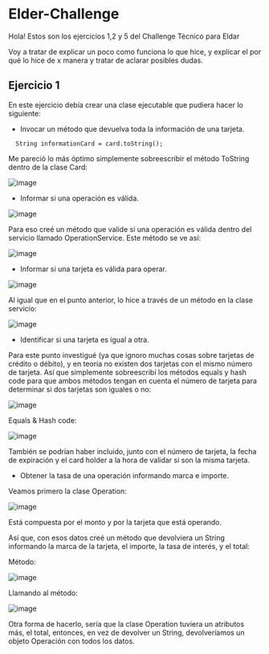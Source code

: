 # Elder-Challenge

Hola! Estos son los ejercicios 1,2 y 5 del Challenge Técnico para Eldar

Voy a tratar de explicar un poco como funciona lo que hice, y explicar el por qué lo hice de x manera y tratar de aclarar posibles dudas.

## Ejercicio 1

En este ejercicio debía crear una clase ejecutable que pudiera hacer lo siguiente: 

- Invocar un método que devuelva toda la información de una tarjeta.

```
  String informationCard = card.toString();
```

Me pareció lo más óptimo simplemente sobreescribir el método ToString dentro de la clase Card:


![image](https://user-images.githubusercontent.com/87986166/190922577-a66343ea-b010-43ae-9ac7-9a74f1b61ce0.png)

- Informar si una operación es válida.

![image](https://user-images.githubusercontent.com/87986166/190922464-9e151d42-3933-4b9d-aa80-3c9a3899de73.png)

Para eso creé un método que valide si una operación es válida dentro del servicio llamado OperationService. Este método se ve así:

![image](https://user-images.githubusercontent.com/87986166/190922563-285b5858-980a-4005-bec9-b6b387d1ffce.png)

- Informar si una tarjeta es válida para operar.

![image](https://user-images.githubusercontent.com/87986166/190922652-32b67526-9296-4113-a149-0a0e58cab4b2.png)

Al igual que en el punto anterior, lo hice a través de un método en la clase servicio:

![image](https://user-images.githubusercontent.com/87986166/190922667-fb21eac8-8f61-4ceb-85fd-281a631a8e9a.png)

- Identificar si una tarjeta es igual a otra.

Para este punto investigué (ya que ignoro muchas cosas sobre tarjetas de crédito o débito), y en teoría no existen dos tarjetas con el mismo número de tarjeta. Así que simplemente sobreescribí los métodos equals y hash code para que ambos métodos tengan en cuenta el número de tarjeta para determinar si dos tarjetas son iguales o no:

![image](https://user-images.githubusercontent.com/87986166/190922827-b07e25fd-40cd-4e1f-bc6a-8507a30ca3fa.png)

Equals & Hash code:

![image](https://user-images.githubusercontent.com/87986166/190922952-e1e9c4a2-ae68-4215-8d28-1687eb756fd5.png)

También se podrían haber incluido, junto con el número de tarjeta, la fecha de expiración y el card holder a la hora de validar si son la misma tarjeta.

- Obtener la tasa de una operación informando marca e importe. 

Veamos primero la clase Operation:

![image](https://user-images.githubusercontent.com/87986166/190923115-9edbba5a-7230-49c7-a982-a345bbf69106.png)

Está compuesta por el monto y por la tarjeta que está operando.

Así que, con esos datos creé un método que devolviera un String informando la marca de la tarjeta, el importe, la tasa de interés, y el total:

Método: 

![image](https://user-images.githubusercontent.com/87986166/190923196-8725be21-0cd3-48e2-b52c-043effcc8f2c.png)

Llamando al método:

![image](https://user-images.githubusercontent.com/87986166/190923091-f6c8c131-e5d5-4e29-b042-adee7b8063e1.png)

Otra forma de hacerlo, sería que la clase Operation tuviera un atributos más, el total, entonces, en vez de devolver un String, devolveríamos un objeto Operación con todos los datos.
